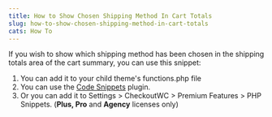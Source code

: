 ```yaml
---
title: How to Show Chosen Shipping Method In Cart Totals
slug: how-to-show-chosen-shipping-method-in-cart-totals
cats: How To
---
```


<p>If you wish to show which shipping method has been chosen in the shipping totals area of the cart summary, you can use this snippet:</p>

<ol>
<li>You can add it to your child theme's functions.php file</li>
<li>You can use the <a href="https://wordpress.org/plugins/code-snippets/">Code Snippets</a> plugin.</li>
<li>Or you can add it to Settings &gt; CheckoutWC &gt; Premium Features &gt; PHP Snippets. (<strong>Plus, Pro</strong> and <strong>Agency</strong> licenses only)</li>
</ol>
